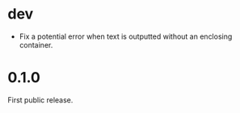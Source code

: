 
# dev

* Fix a potential error when text is outputted without an
  enclosing container.

# 0.1.0

First public release.
